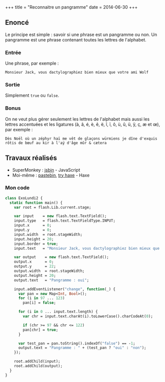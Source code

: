 +++
title = "Reconnaitre un pangramme"
date = 2014-06-30
+++

## Enoncé

Le principe est simple : savoir si une phrase est un pangramme ou non. Un
pangramme est une phrase contenant toutes les lettres de l'alphabet.

### Entrée

Une phrase, par exemple :

```text
Monsieur Jack, vous dactylographiez bien mieux que votre ami Wolf
```

### Sortie

Simplement `true` ou `false`.

### Bonus

On ne veut plus gérer seulement les lettres de l'alphabet mais aussi les
lettres accentuées et les ligatures (à, â, é, è, ê, ë, î, ï, ô, ù, û, ü, ÿ, ç,
æ et œ), par exemple :

```text
Dès Noël où un zéphyr haï me vêt de glaçons würmiens je dîne d'exquis rôtis de bœuf au kir à l'aÿ d'âge mûr & cætera
```

## Travaux réalisés

- SuperMonkey : [jsbin](http://jsbin.com/civegoqe/1/edit) - JavaScript
- Moi-même : [pastebin](https://pastebin.com/H8cHH6Ut),
  [try haxe](http://try.haxe.org/#F71d6) - Haxe

### Mon code

```haxe
class ExoLundi2 {
  static function main() {
    var root = flash.Lib.current.stage;

    var input    = new flash.text.TextField();
    input.type   = flash.text.TextFieldType.INPUT;
    input.x      = 0;
    input.y      = 0;
    input.width  = root.stageWidth;
    input.height = 20;
    input.border = true;
    input.text   = "Monsieur Jack, vous dactylographiez bien mieux que votre ami Wolf";

    var output    = new flash.text.TextField();
    output.x      = 0;
    output.y      = 22;
    output.width  = root.stageWidth;
    output.height = 20;
    output.text   = "Pangramme : oui";

    input.addEventListener("change", function(_) {
      var pan = new Map<Int, Bool>();
      for (i in 97 ... 123)
        pan[i] = false;

      for (i in 0 ... input.text.length) {
        var chr = input.text.charAt(i).toLowerCase().charCodeAt(0);

        if (chr >= 97 && chr <= 122)
        pan[chr] = true;
      }

      var test_pan = pan.toString().indexOf("false") == -1;
      output.text = "Pangramme : " + (test_pan ? "oui" : "non");
    });

    root.addChild(input);
    root.addChild(output);
  }
}
```
